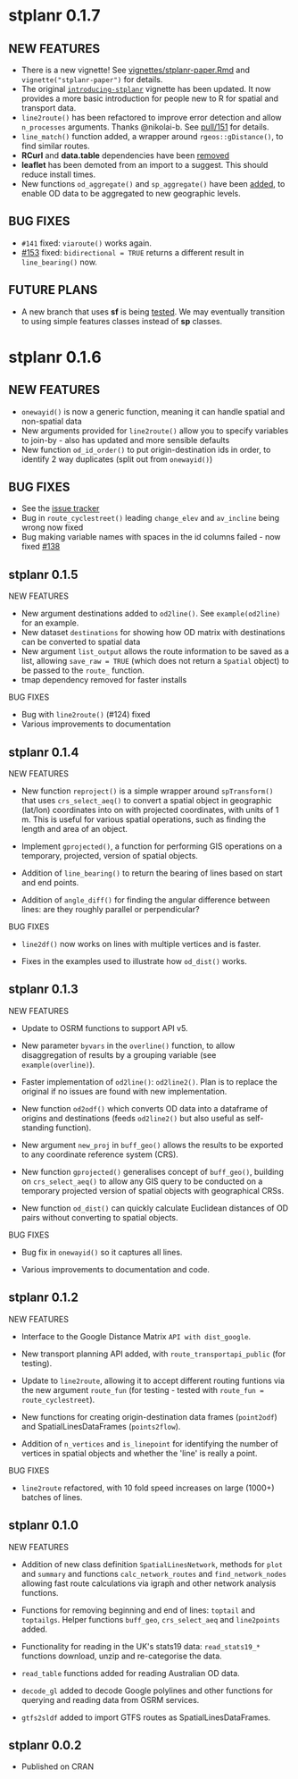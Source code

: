 # stplanr 0.1.7

## NEW FEATURES

* There is a new vignette! See [vignettes/stplanr-paper.Rmd](https://github.com/ropensci/stplanr/blob/master/vignettes/stplanr-paper.Rmd) and `vignette("stplanr-paper")` for details.
* The original [`introducing-stplanr`](https://github.com/ropensci/stplanr/blob/master/vignettes/introducing-stplanr.Rmd) vignette has been updated. It now provides a more basic introduction for people new to R for spatial and transport data.
* `line2route()` has been refactored to improve error detection and allow `n_processes` arguments. Thanks @nikolai-b. See [pull/151](https://github.com/ropensci/stplanr/pull/151) for details.
* `line_match()` function added, a wrapper around `rgeos::gDistance()`, to find similar routes.
* **RCurl** and **data.table** dependencies have been [removed](https://github.com/ropensci/stplanr/pull/169)
* **leaflet** has been demoted from an import to a suggest. This should reduce install times.
* New functions `od_aggregate()` and `sp_aggregate()` have been [added](https://github.com/ropensci/stplanr/pull/165), to enable OD data to be aggregated to new geographic levels.


## BUG FIXES

* `#141` fixed: `viaroute()` works again.
* [#153](https://github.com/ropensci/stplanr/issues/153) fixed: `bidirectional = TRUE` returns a different result in `line_bearing()` now.

## FUTURE PLANS

* A new branch that uses **sf** is being [tested](https://github.com/ropensci/stplanr/pull/164). We may eventually transition to using simple features classes instead of **sp** classes.

# stplanr 0.1.6

## NEW FEATURES

* `onewayid()` is now a generic function, meaning it can handle spatial and non-spatial data
* New arguments provided for `line2route()` allow you to specify variables to join-by - also has updated and more sensible defaults
* New function `od_id_order()` to put origin-destination ids in order, to identify 2 way duplicates (split out from `onewayid()`)

## BUG FIXES

* See the [issue tracker](https://github.com/ropensci/stplanr/issues?q=is%3Aissue+is%3Aclosed)
* Bug in `route_cyclestreet()` leading `change_elev` and `av_incline` being wrong now fixed
* Bug making variable names with spaces in the id columns failed - now fixed [#138](https://github.com/ropensci/stplanr/issues/138)

stplanr 0.1.5
----------------------------------------------------------------

NEW FEATURES

* New argument destinations added to `od2line()`. See `example(od2line)` for an example.
* New dataset `destinations` for showing how OD matrix with destinations can be converted to spatial data
* New argument `list_output` allows the route information to be saved as a list, allowing `save_raw = TRUE` (which does not return a `Spatial` object) to be passed to the `route_` function.
* tmap dependency removed for faster installs

BUG FIXES

* Bug with `line2route()` (#124) fixed
* Various improvements to documentation

stplanr 0.1.4
----------------------------------------------------------------

NEW FEATURES

* New function `reproject()` is a simple wrapper around `spTransform()` that uses
  `crs_select_aeq()` to convert a spatial object in geographic (lat/lon) coordinates
  into on with projected coordinates, with units of 1 m. This is useful for various
  spatial operations, such as finding the length and area of an object.

* Implement `gprojected()`, a function for performing GIS operations on a temporary, projected, version
  of spatial objects.

* Addition of `line_bearing()` to return the bearing of lines based on start and end points.

* Addition of `angle_diff()` for finding the angular difference between lines: are they roughly parallel or perpendicular?

BUG FIXES

* `line2df()` now works on lines with multiple vertices and is faster.

* Fixes in the examples used to illustrate how `od_dist()` works.

stplanr 0.1.3
----------------------------------------------------------------

NEW FEATURES

* Update to OSRM functions to support API v5.

* New parameter `byvars` in the `overline()` function, to allow disaggregation of results by a grouping variable (see `example(overline)`).

* Faster implementation of `od2line()`: `od2line2()`. Plan is to replace the original if no issues are found with new implementation.

* New function `od2odf()` which converts OD data into a dataframe of origins and destinations (feeds `od2line2()` but also useful as self-standing function).

* New argument `new_proj` in `buff_geo()` allows the results to be exported to any coordinate reference system (CRS).

* New function `gprojected()` generalises concept of `buff_geo()`, building on `crs_select_aeq()` to allow any GIS query to be conducted on a temporary projected version of spatial objects with geographical CRSs.

* New function `od_dist()` can quickly calculate Euclidean distances of OD pairs without converting to spatial objects.

BUG FIXES

* Bug fix in `onewayid()` so it captures all lines.

* Various improvements to documentation and code.

stplanr 0.1.2
----------------------------------------------------------------

NEW FEATURES

* Interface to the Google Distance Matrix `API with dist_google`.

* New transport planning API added, with `route_transportapi_public` (for testing).

* Update to `line2route`, allowing it to accept different routing funtions via the new argument `route_fun` (for testing - tested with `route_fun = route_cyclestreet`).

* New functions for creating origin-destination data frames (`point2odf`) and SpatialLinesDataFrames (`points2flow`).

* Addition of `n_vertices` and `is_linepoint` for identifying the number of vertices in spatial objects and whether the 'line' is really a point.

BUG FIXES

* `line2route` refactored, with 10 fold speed increases on large (1000+) batches of lines.

stplanr 0.1.0
----------------------------------------------------------------

NEW FEATURES

* Addition of new class definition `SpatialLinesNetwork`, methods for `plot`
  and `summary` and functions `calc_network_routes` and `find_network_nodes`
  allowing fast route calculations via igraph and other network analysis
  functions.

* Functions for removing beginning and end of lines: `toptail` and
  `toptailgs`. Helper functions `buff_geo`,
  `crs_select_aeq` and `line2points` added.

* Functionality for reading in the UK's stats19 data: `read_stats19_*`
  functions download, unzip and re-categorise the data.

* `read_table` functions added for reading Australian OD data.

* `decode_gl` added to decode Google polylines and other functions for
  querying and reading data from OSRM services.

* `gtfs2sldf` added to import GTFS routes as SpatialLinesDataFrames.

stplanr 0.0.2
----------------------------------------------------------------

* Published on CRAN